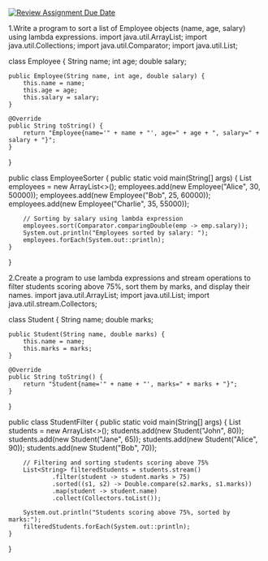 [![Review Assignment Due Date](https://classroom.github.com/assets/deadline-readme-button-22041afd0340ce965d47ae6ef1cefeee28c7c493a6346c4f15d667ab976d596c.svg)](https://classroom.github.com/a/pAwhWXY5)

1.Write a program to sort a list of Employee objects (name, age, salary) using lambda expressions. 
import java.util.ArrayList;
import java.util.Collections;
import java.util.Comparator;
import java.util.List;

class Employee {
    String name;
    int age;
    double salary;

    public Employee(String name, int age, double salary) {
        this.name = name;
        this.age = age;
        this.salary = salary;
    }

    @Override
    public String toString() {
        return "Employee{name='" + name + "', age=" + age + ", salary=" + salary + "}";
    }
}

public class EmployeeSorter {
    public static void main(String[] args) {
        List<Employee> employees = new ArrayList<>();
        employees.add(new Employee("Alice", 30, 50000));
        employees.add(new Employee("Bob", 25, 60000));
        employees.add(new Employee("Charlie", 35, 55000));

        // Sorting by salary using lambda expression
        employees.sort(Comparator.comparingDouble(emp -> emp.salary));
        System.out.println("Employees sorted by salary: ");
        employees.forEach(System.out::println);
    }
}

2.Create a program to use lambda expressions and stream operations to filter students scoring above 75%, sort them by marks, and display their names.
import java.util.ArrayList;
import java.util.List;
import java.util.stream.Collectors;

class Student {
    String name;
    double marks;

    public Student(String name, double marks) {
        this.name = name;
        this.marks = marks;
    }

    @Override
    public String toString() {
        return "Student{name='" + name + "', marks=" + marks + "}";
    }
}

public class StudentFilter {
    public static void main(String[] args) {
        List<Student> students = new ArrayList<>();
        students.add(new Student("John", 80));
        students.add(new Student("Jane", 65));
        students.add(new Student("Alice", 90));
        students.add(new Student("Bob", 70));

        // Filtering and sorting students scoring above 75%
        List<String> filteredStudents = students.stream()
                .filter(student -> student.marks > 75)
                .sorted((s1, s2) -> Double.compare(s2.marks, s1.marks))
                .map(student -> student.name)
                .collect(Collectors.toList());

        System.out.println("Students scoring above 75%, sorted by marks:");
        filteredStudents.forEach(System.out::println);
    }
}

